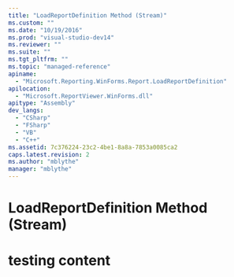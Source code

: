 ```yaml
---
title: "LoadReportDefinition Method (Stream)"
ms.custom: ""
ms.date: "10/19/2016"
ms.prod: "visual-studio-dev14"
ms.reviewer: ""
ms.suite: ""
ms.tgt_pltfrm: ""
ms.topic: "managed-reference"
apiname: 
  - "Microsoft.Reporting.WinForms.Report.LoadReportDefinition"
apilocation: 
  - "Microsoft.ReportViewer.WinForms.dll"
apitype: "Assembly"
dev_langs: 
  - "CSharp"
  - "FSharp"
  - "VB"
  - "C++"
ms.assetid: 7c376224-23c2-4be1-8a8a-7853a0085ca2
caps.latest.revision: 2
ms.author: "mblythe"
manager: "mblythe"
---
```

# LoadReportDefinition Method (Stream)
# testing content